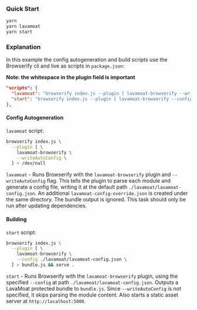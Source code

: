 ### Quick Start

```bash
yarn
yarn lavamoat
yarn start
```

### Explanation

In this example the config autogeneration and build scripts use the Browserify cli and live as scripts in `package.json`: 

**Note: the whitespace in the plugin field is important**

```json
"scripts": {
  "lavamoat": "browserify index.js --plugin [ lavamoat-browserify --writeAutoConfig ] > /dev/null",
  "start": "browserify index.js --plugin [ lavamoat-browserify --config ./lavamoat/lavamoat-config.json ] > bundle.js && serve ."
},
```
#### Config Autogeneration

`lavamoat` script:

```bash
browserify index.js \
  --plugin [ \
    lavamoat-browserify \
    --writeAutoConfig \
  ] > /dev/null
```

`lavamoat` - Runs Browserify with the `lavamoat-browserify` plugin and `--writeAutoConfig` flag. This tells the plugin to parse each module and generate a config file, writing it at the default path `./lavamoat/lavamoat-config.json`. An additional `lavamoat-config-override.json` is created under the same directory. The bundle output is ignored. This task should only be run after updating dependencies.

#### Building

`start` script:

```bash
browserify index.js \
  --plugin [ \
    lavamoat-browserify \
    --config ./lavamoat/lavamoat-config.json \
  ] > bundle.js && serve .
```

`start` - Runs Browserify with the `lavamoat-browserify` plugin, using the specified `--config` at path `./lavamoat/lavamoat-config.json`. Outputs a LavaMoat protected bundle to `bundle.js`. Since `--writeAutoConfig` is not specified, it skips parsing the module content. Also starts a static asset server at `http://localhost:5000`.


